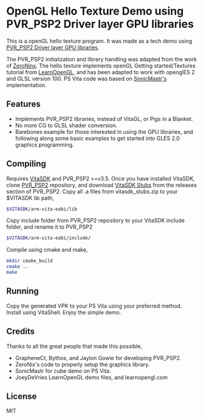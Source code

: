 # OpenGL Hello Texture Demo using PVR_PSP2 Driver layer GPU libraries 

This is a openGL hello texture program. It was made as a tech demo using [PVR\_PSP2 Driver layer GPU libraries](https://github.com/GrapheneCt/PVR_PSP2). 

The PVR\_PSP2 initialization and library handling was adapted from the work of [ZeroNinx](https://github.com/ZeroNinx/VitaTest). The hello texture implements openGL Getting started/Textures tutorial from [LearnOpenGL](https://learnopengl.com/Getting-started/Hello-Triangle), and has been adapted to work with openglES 2 and GLSL version 100. PS Vita code was based on [SonicMastr's](https://github.com/SonicMastr/Pigs-In-A-Blanket/tree/master/samples/cube-egl-vitasdk) implementation. 


## Features

- Implements PVR\_PSP2 libraries, instead of VitaGL, or Pigs in a Blanket.
- No more CG to GLSL shader conversion.
- Barebones example for those interested in using the GPU libraries, and following along some basic examples to get started into GLES 2.0 graphics programming.

## Compiling

Requires [VitaSDK](https://vitasdk.org/) and PVR\_PSP2 >=v3.5.
Once you have installed VitaSDK, clone [PVR_PSP2](https://github.com/GrapheneCt/PVR_PSP2/releases/tag/v3.5) repository, and download [VitaSDK Stubs](https://github.com/GrapheneCt/PVR_PSP2/releases/download/v3.5/vitasdk_stubs.zip) from the releases section of PVR\_PSP2.
Copy all .a files from vitasdk_stubs.zip to your $VITASDK lib path,

```sh
$VITASDK/arm-vita-eabi/lib
```

Copy include folder from PVR\_PSP2 repository to your VitaSDK include folder, and rename it to PVR\_PSP2

```sh
$VITASDK/arm-vita-eabi/include/
```

Compile using cmake and make,
```sh
mkdir cmake_build
cmake ..
make
```

## Running

Copy the generated VPK to your PS Vita using your preferred method.
Install using VitaShell.
Enjoy the simple demo.

## Credits
Thanks to all the great people that made this possible,
* GrapheneCt, Bythos, and Jaylon Gowie for developing PVR_PSP2.
* ZeroNix's code to properly setup the graphics library.
* SonicMastr for cube demo on PS Vita.
* JoeyDeVries LearnOpenGL demo files, and learnopengl.com

## License

MIT

